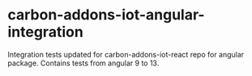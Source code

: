 # carbon-addons-iot-angular-integration
Integration tests updated for carbon-addons-iot-react repo for angular package. Contains tests from angular 9 to 13.
